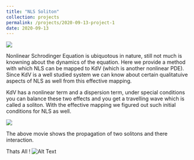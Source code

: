 ```yaml
---
title: "NLS Soliton"
collection: projects
permalink: /projects/2020-09-13-project-1
date: 2020-09-13
---
```


<img src="{{sute.url}}{{site.baseurl}}/images/IntraChiral3D.jpg">

Nonlinear Schrodinger Equation is ubiquotous in nature, still not much is knowning about the dynamics of the equation. Here we provide a method with which NLS can be mapped to KdV (which is another nonlinear PDE). Since KdV is a well studied system we can know about certain qualitatuive aspects of NLS as well from this effective mapping. 

KdV has a nonlinear term and a dispersion term, under special conditions you can balance these two effects and you get a travelling wave which is called a soliton. With the effective mapping we figured out such initial conditions for NLS as well.

<img src="{{sute.url}}{{site.baseurl}}/images/IntraChiral3DGIF.gif">

The above movie shows the propagation of two solitons and there interaction.

Thats All !
![Alt Text](https://media.giphy.com/media/vFKqnCdLPNOKc/giphy.gif)